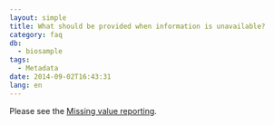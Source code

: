```yaml
---
layout: simple
title: What should be provided when information is unavailable?
category: faq
db:
  - biosample
tags: 
  - Metadata
date: 2014-09-02T16:43:31
lang: en
---
```


Please see the [Missing value reporting](/biosample/submission.html#missing-value-reporting).
